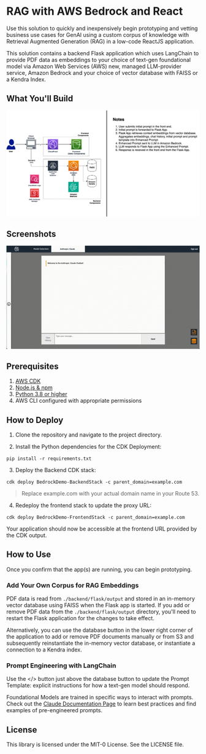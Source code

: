 # RAG with AWS Bedrock and React

Use this solution to quickly and inexpensively begin prototyping and vetting business use cases for GenAI using a custom corpus of knowledge with Retrieval Augmented Generation (RAG) in a low-code ReactJS application.

This solution contains a backend Flask application which uses LangChain to provide PDF data as embeddings to your choice of text-gen foundational model via Amazon Web Services (AWS) new, managed LLM-provider service, Amazon Bedrock and your choice of vector database with FAISS or a Kendra Index.

## What You'll Build

![Bedrock Demo Architecture](bedrock-demo-arch.png)

## Screenshots

![Bedrock Demo FrontEnd](bedrock_demo_mov.gif)

## Prerequisites

1. [AWS CDK](https://docs.aws.amazon.com/cdk/latest/guide/getting_started.html)
2. [Node.js & npm](https://docs.npmjs.com/downloading-and-installing-node-js-and-npm)
3. [Python 3.8 or higher](https://www.python.org/downloads/macos/)
4. AWS CLI configured with appropriate permissions

## How to Deploy

1. Clone the repository and navigate to the project directory.

2. Install the Python dependencies for the CDK Deployment:

  ```
  pip install -r requirements.txt
  ```

3. Deploy the Backend CDK stack:

  ``` 
  cdk deploy BedrockDemo-BackendStack -c parent_domain=example.com
  ```

> Replace example.com with your actual domain name in your Route 53.

4. Redeploy the frontend stack to update the proxy URL:

  ```
  cdk deploy BedrockDemo-FrontendStack -c parent_domain=example.com
  ```

Your application should now be accessible at the frontend URL provided by the CDK output.

## How to Use

Once you confirm that the app(s) are running, you can begin prototyping. 


### Add Your Own Corpus for RAG Embeddings 

PDF data is read from `./backend/flask/output` and stored in an in-memory vector database using FAISS when the Flask app is started. If you add or remove PDF data from the `./backend/flask/output` directory, you'll need to restart the Flask application for the changes to take effect.

Alternatively, you can use the database button in the lower right corner of the application to add or remove PDF documents manually or from S3 and subsequently reinstantiate the in-memory vector database, or instantiate a connection to a Kendra index. 


### Prompt Engineering with LangChain

Use the </> button just above the database button to update the Prompt Template: explicit instructions for how a text-gen model should respond.

Foundational Models are trained in specific ways to interact with prompts. Check out the [Claude Documentation Page](https://docs.anthropic.com/claude/docs) to learn best practices and find examples of pre-engineered prompts.


## License

This library is licensed under the MIT-0 License. See the LICENSE file.
